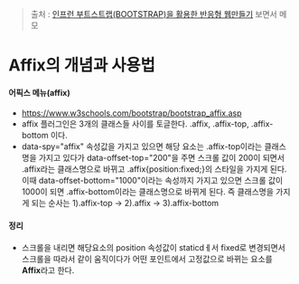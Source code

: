 > 출처 : [인프런 부트스트랩(BOOTSTRAP)을 활용한 반응형 웹만들기](https://inflearn.com) 보면서 메모

# Affix의 개념과 사용법
#### 어픽스 메뉴(affix)
- https://www.w3schools.com/bootstrap/bootstrap_affix.asp
- affix 플러그인은 3개의 클래스들 사이를 토글한다.
.affix, .affix-top, .affix-bottom 이다.
- data-spy="affix" 속성값을 가지고 있으면 해당 요소는 .affix-top이라는
클래스명을 가지고 있다가 data-offset-top="200"을 주면 스크롤 값이 200이 되면서
.affix라는 클래스명으로 바뀌고 .affix{position:fixed;}의 스타일을 가지게 된다.
이때 data-offset-bottom="1000"이라는 속성까지 가지고 있으면 스크롤 값이
1000이 되면 .affix-bottom이라는 클래스명으로 바뀌게 된다.
즉 클래스명을 가지게 되는 순사는 1).affix-top -> 2).affix -> 3).affix-bottom

#### 정리
- 스크롤을 내리면 해당요소의 position 속성값이 staticdㅔ서
fixed로 변경되면서 스크롤을 따라서 같이 움직이다가 어떤 포인트에서
고정값으로 바뀌는 요소를 **Affix**라고 한다.

